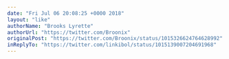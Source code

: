 ```yaml
---
date: "Fri Jul 06 20:08:25 +0000 2018"
layout: "like"
authorName: "Brooks Lyrette"
authorUrl: "https://twitter.com/Broonix"
originalPost: "https://twitter.com/Broonix/status/1015326624764628992"
inReplyTo: "https://twitter.com/linkibol/status/1015139007204691968"
---
```

